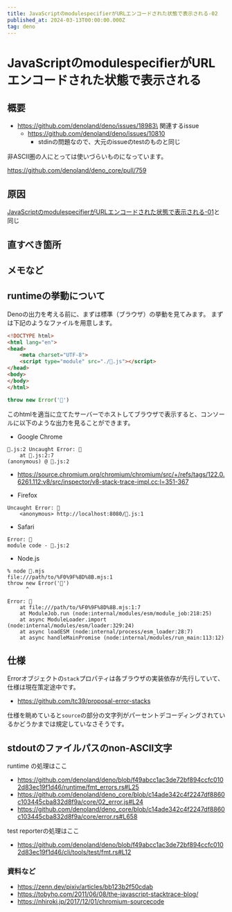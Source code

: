 ```yaml
---
title: JavaScriptのmodulespecifierがURLエンコードされた状態で表示される-02
published_at: 2024-03-13T00:00:00.000Z
tag: deno
---
```


# JavaScriptのmodulespecifierがURLエンコードされた状態で表示される

## 概要

- https://github.com/denoland/deno/issues/18983\
  関連するissue
  - https://github.com/denoland/deno/issues/10810
    - stdinの問題なので、大元のissueのtestのものと同じ

非ASCII圏の人にとっては使いづらいものになっています。

https://github.com/denoland/deno_core/pull/759

## 原因

[JavaScriptのmodulespecifierがURLエンコードされた状態で表示される-01](./2024-02-16.md)と同じ

## 直すべき箇所


## メモなど

## runtimeの挙動について

Denoの出力を考える前に、まずは標準（ブラウザ）の挙動を見てみます。
まずは下記のようなファイルを用意します。

```html
<!DOCTYPE html>
<html lang="en">
<head>
    <meta charset="UTF-8">
    <script type="module" src="./🍋.js"></script>
</head>
<body>
</body>
</html>
```

```js
throw new Error('🍋')
```

このhtmlを適当に立てたサーバーでホストしてブラウザで表示すると、コンソールに以下のような出力を見ることができます。

- Google Chrome

```log
🍋.js:2 Uncaught Error: 🍋
    at 🍋.js:2:7
(anonymous) @ 🍋.js:2
```
- https://source.chromium.org/chromium/chromium/src/+/refs/tags/122.0.6261.112:v8/src/inspector/v8-stack-trace-impl.cc;l=351-367

- Firefox

```log
Uncaught Error: 🍋
    <anonymous> http://localhost:8080/🍋.js:1
```

- Safari

```log
Error: 🍋
module code - 🍋.js:2
```

- Node.js

```log
% node 🍋.mjs         
file:///path/to/%F0%9F%8D%8B.mjs:1
throw new Error('🍋')
      ^

Error: 🍋
    at file:///path/to/%F0%9F%8D%8B.mjs:1:7
    at ModuleJob.run (node:internal/modules/esm/module_job:218:25)
    at async ModuleLoader.import (node:internal/modules/esm/loader:329:24)
    at async loadESM (node:internal/process/esm_loader:28:7)
    at async handleMainPromise (node:internal/modules/run_main:113:12)
```

## 仕様

Errorオブジェクトの`stack`プロパティは各ブラウザの実装依存が先行していて、仕様は現在策定途中です。
- https://github.com/tc39/proposal-error-stacks

仕様を眺めていると`source`の部分の文字列がパーセントデコーディングされているかどうかまでは規定していなさそうです。

## stdoutのファイルパスのnon-ASCII文字

runtime の処理はここ

- https://github.com/denoland/deno/blob/f49abcc1ac3de72bf894ccfc0102d83ec19f1d46/runtime/fmt_errors.rs#L25
- https://github.com/denoland/deno_core/blob/c14ade342c4f2247df8860c103445cba832d8f9a/core/02_error.js#L24
- https://github.com/denoland/deno_core/blob/c14ade342c4f2247df8860c103445cba832d8f9a/core/error.rs#L658

test reporterの処理はここ

- https://github.com/denoland/deno/blob/f49abcc1ac3de72bf894ccfc0102d83ec19f1d46/cli/tools/test/fmt.rs#L12

### 資料など

- https://zenn.dev/pixiv/articles/bb123b2f50cdab
- https://tobyho.com/2011/06/08/the-javascript-stacktrace-blog/
- https://nhiroki.jp/2017/12/01/chromium-sourcecode